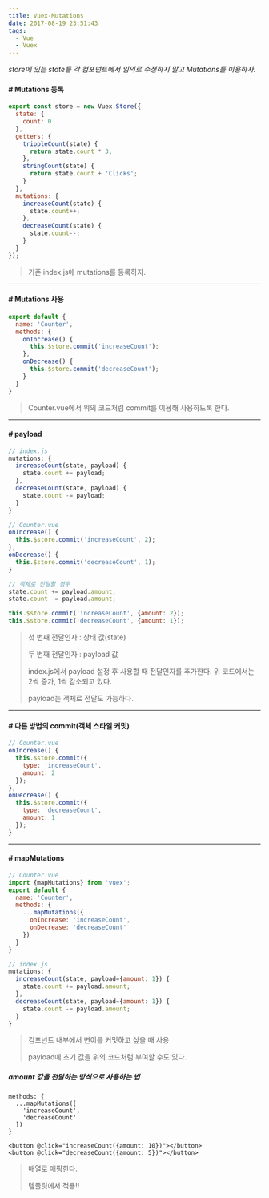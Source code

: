 ```yaml
---
title: Vuex-Mutations
date: 2017-08-19 23:51:43
tags:
  - Vue
  - Vuex
---
```


*store에 있는 state를 각 컴포넌트에서 임의로 수정하지 말고 Mutations를 이용하자.*

#### # Mutations 등록

```javascript
export const store = new Vuex.Store({
  state: {
    count: 0
  },
  getters: {
    trippleCount(state) {
      return state.count * 3;
    },
    stringCount(state) {
      return state.count + 'Clicks';
    }
  },
  mutations: {
    increaseCount(state) {
      state.count++;
    },
    decreaseCount(state) {
      state.count--;
    }
  }
});
```

> 기존 index.js에 mutations를 등록하자.

------

#### # Mutations 사용

```javascript
export default {
  name: 'Counter',
  methods: {
    onIncrease() {
      this.$store.commit('increaseCount');
    },
    onDecrease() {
      this.$store.commit('decreaseCount');
    }
  }
}
```

> Counter.vue에서 위의 코드처럼 commit를 이용해 사용하도록 한다.

------

#### # payload

```javascript
// index.js
mutations: {
  increaseCount(state, payload) {
    state.count += payload;
  },
  decreaseCount(state, payload) {
    state.count -= payload;
  }
}

// Counter.vue
onIncrease() {
  this.$store.commit('increaseCount', 2);
},
onDecrease() {
  this.$store.commit('decreaseCount', 1);
}

// 객체로 전달할 경우
state.count += payload.amount;
state.count -= payload.amount;

this.$store.commit('increaseCount', {amount: 2});
this.$store.commit('decreaseCount', {amount: 1});
```

> 첫 번째 전달인자 : 상태 값(state)
>
> 두 번째 전달인자 : payload 값
>
> index.js에서 payload 설정 후 사용할 때 전달인자를 추가한다. 위 코드에서는 2씩 증가, 1씩 감소되고 있다.
>
> payload는 객체로 전달도 가능하다.

------

#### # 다른 방법의 commit(객체 스타일 커밋)

```javascript
// Counter.vue
onIncrease() {
  this.$store.commit({
    type: 'increaseCount',
    amount: 2
  });
},
onDecrease() {
  this.$store.commit({
    type: 'decreaseCount',
    amount: 1
  });
}
```

------

#### # mapMutations

```javascript
// Counter.vue
import {mapMutations} from 'vuex';
export default {
  name: 'Counter',
  methods: {
    ...mapMutations({
      onIncrease: 'increaseCount',
      onDecrease: 'decreaseCount'
    })
  }
}

// index.js
mutations: {
  increaseCount(state, payload={amount: 1}) {
    state.count += payload.amount;
  },
  decreaseCount(state, payload={amount: 1}) {
    state.count -= payload.amount;
  }
}
```

> 컴포넌트 내부에서 변이를 커밋하고 싶을 때 사용
>
> payload에 초기 값을 위의 코드처럼 부여할 수도 있다.

##### amount 값을 전달하는 방식으로 사용하는 법

```vue
methods: {
  ...mapMutations([
    'increaseCount',
    'decreaseCount'
  ])
}

<button @click="increaseCount({amount: 10})"></button>
<button @click="decreaseCount({amount: 5})"></button>
```

> 배열로 매핑한다.
>
> 템플릿에서 적용!!